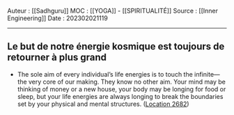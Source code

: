 Auteur : [[Sadhguru]]
MOC : [[YOGA]] - [[SPIRITUALITÉ]]
Source : [[Inner Engineering]]
Date : 202302021119
***

## Le but de notre énergie kosmique est toujours de retourner à plus grand
- The sole aim of every individual’s life energies is to touch the infinite—the very core of our making. They know no other aim. Your mind may be thinking of money or a new house, your body may be longing for food or sleep, but your life energies are always longing to break the boundaries set by your physical and mental structures. ([Location 2682](https://readwise.io/to_kindle?action=open&asin=B01B0K98D8&location=2682))